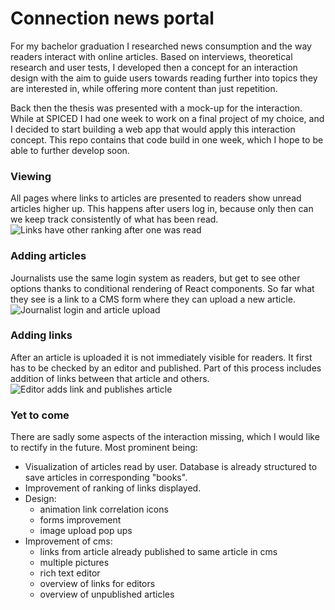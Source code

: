 # Connection news portal

For my bachelor graduation I researched news consumption and the way readers interact with online articles. Based on interviews, theoretical research and user tests, I developed then a concept for an interaction design with the aim to guide users towards reading further into topics they are interested in, while offering more content than just repetition.

Back then the thesis was presented with a mock-up for the interaction. While at SPICED I had one week to work on a final project of my choice, and I decided to start building a web app that would apply this interaction concept. This repo contains that code build in one week, which I hope to be able to further develop soon.

### Viewing

All pages where links to articles are presented to readers show unread articles higher up. This happens after users log in, because only then can we keep track consistently of what has been read.
![Links have other ranking after one was read](http://g.recordit.co/3WNEWM1duf.gif)

### Adding articles

Journalists use the same login system as readers, but get to see other options thanks to conditional rendering of React components. So far what they see is a link to a CMS form where they can upload a new article.
![Journalist login and article upload](http://g.recordit.co/SkVRhs2vUg.gif)

### Adding links

After an article is uploaded it is not immediately visible for readers. It first has to be checked by an editor and published. Part of this process includes addition of links between that article and others.
![Editor adds link and publishes article](http://g.recordit.co/DpCFrrdcWA.gif)

### Yet to come

There are sadly some aspects of the interaction missing, which I would like to rectify in the future. Most prominent being:

-   Visualization of articles read by user. Database is already structured to save articles in corresponding "books".
-   Improvement of ranking of links displayed.
-   Design:
    -   animation link correlation icons
    -   forms improvement
    -   image upload pop ups
-   Improvement of cms:
    -   links from article already published to same article in cms
    -   multiple pictures
    -   rich text editor
    -   overview of links for editors
    -   overview of unpublished articles
